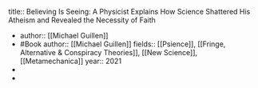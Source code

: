 title:: Believing Is Seeing: A Physicist Explains How Science Shattered His Atheism and Revealed the Necessity of Faith

- author:: [[Michael Guillen]]
- #Book
  author:: [[Michael Guillen]]
  fields:: [[Psience]], [[Fringe, Alternative & Conspiracy Theories]], [[New Science]], [[Metamechanica]]
  year:: 2021
-
-
